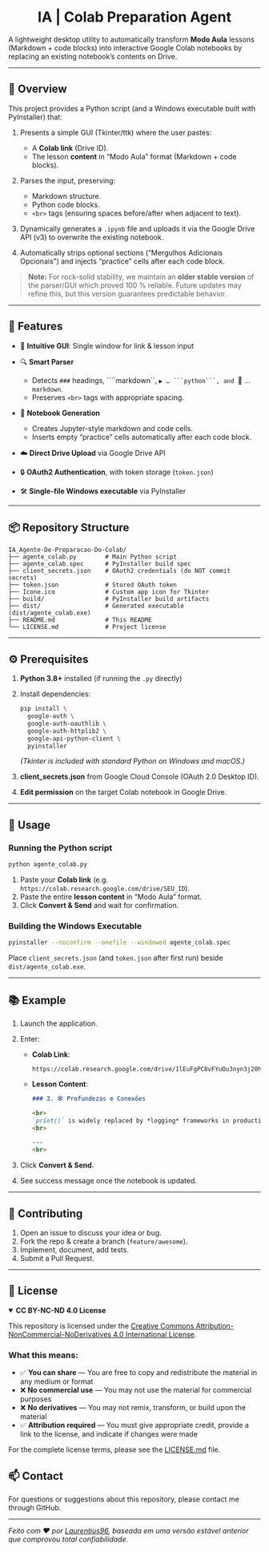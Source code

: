  <div align="center">  <h1> IA | Colab Preparation Agent </div>

A lightweight desktop utility to automatically transform **Modo Aula** lessons (Markdown + code blocks) into interactive Google Colab notebooks by replacing an existing notebook’s contents on Drive.

---

## 📝 Overview

This project provides a Python script (and a Windows executable built with PyInstaller) that:

1. Presents a simple GUI (Tkinter/ttk) where the user pastes:

   * A **Colab link** (Drive ID).
   * The lesson **content** in “Modo Aula” format (Markdown + code blocks).
2. Parses the input, preserving:

   * Markdown structure.
   * Python code blocks.
   * `<br>` tags (ensuring spaces before/after when adjacent to text).
3. Dynamically generates a `.ipynb` file and uploads it via the Google Drive API (v3) to overwrite the existing notebook.
4. Automatically strips optional sections (“Mergulhos Adicionais Opcionais”) and injects “practice” cells after each code block.

> **Note:** For rock-solid stability, we maintain an **older stable version** of the parser/GUI which proved 100 % reliable. Future updates may refine this, but this version guarantees predictable behavior.

---

## 🚀 Features

* 🎨 **Intuitive GUI**: Single window for link & lesson input
* 🔍 **Smart Parser**

  * Detects `###` headings, \`\`\`\`markdown\`\`, `▶️ … ```python```, and `📖 … `markdown`.
  * Preserves `<br>` tags with appropriate spacing.
* 📄 **Notebook Generation**

  * Creates Jupyter-style markdown and code cells.
  * Inserts empty “practice” cells automatically after each code block.
* ☁️ **Direct Drive Upload** via Google Drive API
* 🔒 **OAuth2 Authentication**, with token storage (`token.json`)
* 🛠️ **Single-file Windows executable** via PyInstaller

---

## 📦 Repository Structure

```text
IA_Agente-De-Preparacao-Do-Colab/
├── agente_colab.py        # Main Python script
├── agente_colab.spec      # PyInstaller build spec
├── client_secrets.json    # OAuth2 credentials (do NOT commit secrets)
├── token.json             # Stored OAuth token
├── Icone.ico              # Custom app icon for Tkinter
├── build/                 # PyInstaller build artifacts
├── dist/                  # Generated executable (dist/agente_colab.exe)
├── README.md              # This README
└── LICENSE.md             # Project license
```

---

## ⚙️ Prerequisites

1. **Python 3.8+** installed (if running the `.py` directly)
2. Install dependencies:

   ```bash
   pip install \
     google-auth \
     google-auth-oauthlib \
     google-auth-httplib2 \
     google-api-python-client \
     pyinstaller
   ```

   *(Tkinter is included with standard Python on Windows and macOS.)*
3. **client\_secrets.json** from Google Cloud Console (OAuth 2.0 Desktop ID).
4. **Edit permission** on the target Colab notebook in Google Drive.

---

## 🚦 Usage

### Running the Python script

```bash
python agente_colab.py
```

1. Paste your **Colab link** (e.g. `https://colab.research.google.com/drive/SEU_ID`).
2. Paste the entire **lesson content** in “Modo Aula” format.
3. Click **Convert & Send** and wait for confirmation.

### Building the Windows Executable

```bash
pyinstaller --noconfirm --onefile --windowed agente_colab.spec
```

Place `client_secrets.json` (and `token.json` after first run) beside `dist/agente_colab.exe`.

---

## 📚 Example

1. Launch the application.
2. Enter:

   * **Colab Link**:

     ```text
     https://colab.research.google.com/drive/1lEuFgPC8vFYuOu3nyn3j20heIfaoG6Ag
     ```
   * **Lesson Content**:

     ```markdown
     ### 3. 🕸️ Profundezas e Conexões

     <br>
     `print()` is widely replaced by *logging* frameworks in production…
     <br>

     ---
     <br>
     ```
3. Click **Convert & Send**.
4. See success message once the notebook is updated.

---

## 🔧 Contributing

1. Open an issue to discuss your idea or bug.
2. Fork the repo & create a branch (`feature/awesome`).
3. Implement, document, add tests.
4. Submit a Pull Request.

---

## 📜 License

<details open>
<summary><b>CC BY-NC-ND 4.0 License</b></summary>

This repository is licensed under the [Creative Commons Attribution-NonCommercial-NoDerivatives 4.0 International License](https://creativecommons.org/licenses/by-nc-nd/4.0/).

### What this means:

- ✅ **You can share** — You are free to copy and redistribute the material in any medium or format
- ❌ **No commercial use** — You may not use the material for commercial purposes
- ❌ **No derivatives** — You may not remix, transform, or build upon the material
- ✅ **Attribution required** — You must give appropriate credit, provide a link to the license, and indicate if changes were made

For the complete license terms, please see the [LICENSE.md](LICENSE.md) file.
</details>

## 📫 Contact

For questions or suggestions about this repository, please contact me through GitHub.

---

*Feito com ❤️ por [Laurentius96](https://github.com/Laurentius96), baseada em uma versão estável anterior que comprovou total confiabilidade.*


